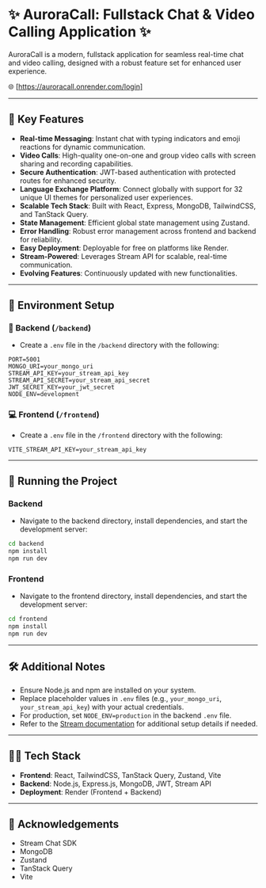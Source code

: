# ✨ AuroraCall: Fullstack Chat & Video Calling Application ✨

AuroraCall is a modern, fullstack application for seamless real-time chat and video calling, designed with a robust feature set for enhanced user experience.

🌐 [https://auroracall.onrender.com/login]

---

## 🔑 Key Features

- **Real-time Messaging**: Instant chat with typing indicators and emoji reactions for dynamic communication.  
- **Video Calls**: High-quality one-on-one and group video calls with screen sharing and recording capabilities.  
- **Secure Authentication**: JWT-based authentication with protected routes for enhanced security.  
- **Language Exchange Platform**: Connect globally with support for 32 unique UI themes for personalized user experiences.  
- **Scalable Tech Stack**: Built with React, Express, MongoDB, TailwindCSS, and TanStack Query.  
- **State Management**: Efficient global state management using Zustand.  
- **Error Handling**: Robust error management across frontend and backend for reliability.  
- **Easy Deployment**: Deployable for free on platforms like Render.  
- **Stream-Powered**: Leverages Stream API for scalable, real-time communication.  
- **Evolving Features**: Continuously updated with new functionalities.  

---

## 🧪 Environment Setup

### 🔧 Backend (`/backend`)

- Create a `.env` file in the `/backend` directory with the following:

```env
PORT=5001
MONGO_URI=your_mongo_uri
STREAM_API_KEY=your_stream_api_key
STREAM_API_SECRET=your_stream_api_secret
JWT_SECRET_KEY=your_jwt_secret
NODE_ENV=development
```

### 💻 Frontend (`/frontend`)

- Create a `.env` file in the `/frontend` directory with the following:

```env
VITE_STREAM_API_KEY=your_stream_api_key
```

---

## 🏃 Running the Project

### Backend

- Navigate to the backend directory, install dependencies, and start the development server:

```bash
cd backend
npm install
npm run dev
```

### Frontend

- Navigate to the frontend directory, install dependencies, and start the development server:

```bash
cd frontend
npm install
npm run dev
```

---

## 🛠️ Additional Notes

- Ensure Node.js and npm are installed on your system.  
- Replace placeholder values in `.env` files (e.g., `your_mongo_uri`, `your_stream_api_key`) with your actual credentials.  
- For production, set `NODE_ENV=production` in the backend `.env` file.  
- Refer to the [Stream documentation](https://getstream.io/chat/docs/) for additional setup details if needed.  

---

## 🧑‍💻 Tech Stack

- **Frontend**: React, TailwindCSS, TanStack Query, Zustand, Vite  
- **Backend**: Node.js, Express.js, MongoDB, JWT, Stream API  
- **Deployment**: Render (Frontend + Backend)  

---

## 🙌 Acknowledgements

- Stream Chat SDK  
- MongoDB  
- Zustand  
- TanStack Query  
- Vite  
